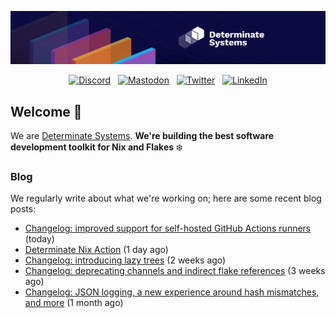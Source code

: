 <p align="center">
  <a href="https://determinate.systems" target="_blank"><img src="https://raw.githubusercontent.com/determinatesystems/.github/main/.github/banner.jpg"></a>
</p>
<p align="center">
  &nbsp;<a href="https://determinate.systems/discord" target="_blank"><img alt="Discord" src="https://img.shields.io/discord/1116012109709463613?style=for-the-badge&logo=discord&logoColor=%23ffffff&label=Discord&labelColor=%234253e8&color=%23e4e2e2"></a>&nbsp;
  &nbsp;<a href="https://hachyderm.io/@determinatesystems" target="_blank"><img alt="Mastodon" src="https://img.shields.io/badge/Mastodon-6468fa?style=for-the-badge&logo=mastodon&logoColor=%23ffffff"></a>&nbsp;
  &nbsp;<a href="https://twitter.com/DeterminateSys" target="_blank"><img alt="Twitter" src="https://img.shields.io/badge/Twitter-303030?style=for-the-badge&logo=x&logoColor=%23ffffff"></a>&nbsp;
  &nbsp;<a href="https://www.linkedin.com/company/determinate-systems" target="_blank"><img alt="LinkedIn" src="https://img.shields.io/badge/LinkedIn-1667be?style=for-the-badge&logo=linkedin&logoColor=%23ffffff"></a>&nbsp;
</p>

## Welcome 👋

We are [Determinate Systems](https://determinate.systems).
**We're building the best software development toolkit for Nix and Flakes** ❄️

### Blog 

We regularly write about what we're working on; here are some recent blog posts:


- [Changelog: improved support for self-hosted GitHub Actions runners](https://determinate.systems/posts/changelog-improved-self-hosted-determinate-nix-action/) (today)
- [Determinate Nix Action](https://determinate.systems/posts/determinate-nix-action/) (1 day ago)
- [Changelog: introducing lazy trees](https://determinate.systems/posts/changelog-determinate-nix-352/) (2 weeks ago)
- [Changelog: deprecating channels and indirect flake references](https://determinate.systems/posts/changelog-determinate-nix-342/) (3 weeks ago)
- [Changelog: JSON logging, a new experience around hash mismatches, and more](https://determinate.systems/posts/changelog-determinate-nix-331/) (1 month ago)
